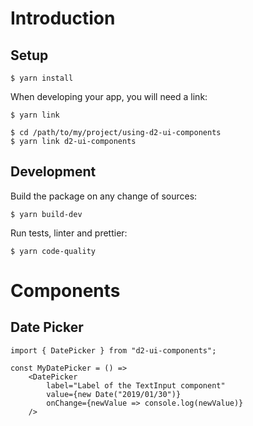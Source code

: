 # Introduction

## Setup

```
$ yarn install
```

When developing your app, you will need a link:

```
$ yarn link
```

```
$ cd /path/to/my/project/using-d2-ui-components
$ yarn link d2-ui-components
```

## Development

Build the package on any change of sources:

```
$ yarn build-dev
```

Run tests, linter and prettier:

```
$ yarn code-quality
```

# Components

## Date Picker

```
import { DatePicker } from "d2-ui-components";

const MyDatePicker = () =>
    <DatePicker
        label="Label of the TextInput component"
        value={new Date("2019/01/30")}
        onChange={newValue => console.log(newValue)}
    />
```
